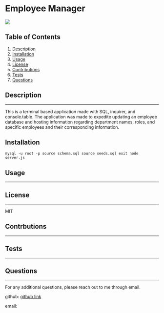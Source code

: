 # Employee Manager

![](https://img.shields.io/badge/License-MIT-white.svg)

## Table of Contents
1. [Description](#description)
2. [Installation](#installation)
3. [Usage](#usage)
4. [License](#license)
5. [Contributions](#contributions)
6. [Tests](#tests)
7. [Questions](#questions)

## Description
---
This is a terminal based application made with SQL, inquirer, and console.table. The application was made to expedite updating an employee database and hosting information regarding department names, roles, and specific employees and their corresponding information.

## Installation
    mysql -u root -p source schema.sql source seeds.sql exit node server.js

## Usage
---


## License
---
MIT

## Contrbutions
---


## Tests
---
    

## Questions
---
For any additional questions, please reach out to me through email.

github: 
[github link](https://www.github.com/magdalenaperry)

email: 

